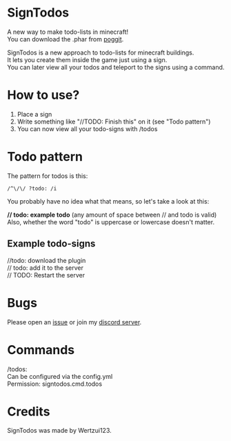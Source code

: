 # SignTodos
A new way to make todo-lists in minecraft!
<br>You can download the .phar from <a href="https://poggit.pmmp.io/p/SignTodos">poggit</a>.

SignTodos is a new approach to todo-lists for minecraft buildings.
<br>It lets you create them inside the game just using a sign.
<br>You can later view all your todos and teleport to the signs using a command.

# How to use?
1. Place a sign
2. Write something like "//TODO: Finish this" on it (see "Todo pattern")
3. You can now view all your todo-signs with /todos

# Todo pattern
The pattern for todos is this:

```/^\/\/ ?todo: /i```

You probably have no idea what that means, so let's take a look at this:

<b>// todo: example todo</b> (any amount of space between // and todo is valid)
<br>Also, whether the word "todo" is uppercase or lowercase doesn't matter.

## Example todo-signs
//todo: download the plugin
<br>// todo: add it to the server
<br>// TODO: Restart the server
# Bugs
Please open an <a href="https://github.com/Wertzui123/SignTodos/issues">issue</a> or join my <a href="https://discord.gg/dmWPEYq">discord server</a>.
# Commands
/todos:
<br>Can be configured via the config.yml
<br>Permission: signtodos.cmd.todos
# Credits
SignTodos was made by Wertzui123.